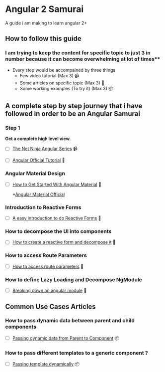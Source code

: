 # Angular 2 Samurai

A guide i am making to learn angular 2+

## How to follow this guide 

### I am trying to keep the content for specific topic to just 3 in number because it can become overwhelming at lot of times**

* Every step would be accompained by three things
  * Few video tutorial (Max 3) :video_camera:
  * Some articles on specific topic (Max 3) :notebook:
  * Some working examples (To try it) (Max 3) :package:

## A complete step by step journey that i have followed in order to be an Angular Samurai

### Step 1

**Get a complete high level view.**

- [ ] [The Net Ninja Angular Series](https://www.youtube.com/watch?v=DwTNR3EBSJQ&lxist=PL4cUxeGkcC9jqhk5RvBiEwHMKSUXPyng0) :video_camera:

- [ ] [Angular Official Tutorial](https://angular.io/tutorial) :notebook:

### Angular Material Design

- [ ] [How to Get Started With Angular Material](https://alligator.io/angular/angular-material-2/) :notebook:

  *[Angular Material Official](https://material.angular.io/)
  
### Introduction to Reactive Forms 

- [ ] [A easy introduction to do Reactive Forms](https://alligator.io/angular/reactive-forms-introduction/) :notebook:
  
### How to decompose the UI into components

- [ ] [How to create a reactive form and decompose it](https://toddmotto.com/component-architecture-reactive-forms-angular) :notebook:

### How to access Route Parameters

 - [ ] [How to access route parameters](https://toddmotto.com/angular-parent-routing-params) :notebook:
 
### How to define Lazy Loading and Decompose NgModule

- [ ] [Breaking down an angular module](https://toddmotto.com/lazy-loading-angular-code-splitting-webpack) :notebook:

## Common Use Cases Articles

### How to pass dynamic data between parent and child components  

- [ ] [Passing dynamic data from Parent to Component](https://ngdev.space/angular-2-input-property-changes-detection-3ccbf7e366d2) :package:

### How to pass different templates to a generic component ?

- [ ] [Passing template dynamically](https://blog.mgechev.com/2017/10/01/angular-template-ref-dynamic-scoping-custom-templates/) :package:



